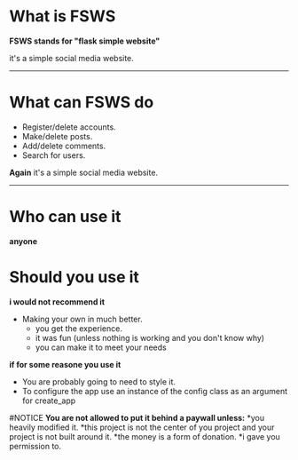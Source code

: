 # What is FSWS
**FSWS stands for "flask simple website"**

it's a simple social media website.

---

# What can FSWS do
* Register/delete accounts.
* Make/delete posts.
* Add/delete comments.
* Search for users.

**Again**
it's a simple social media website.

---

# Who can use it
**anyone**

# Should you use it

**i would not recommend it**

* Making your own in much better.
    * you get the experience.
    * it was fun (unless nothing is working and you don't know why)
    * you can make it to meet your needs

**if for some reasone you use it**

* You are probably going to need to style it.
* To configure the app use an instance of the config class as an argument for create_app

#NOTICE
**You are not allowed to put it behind a paywall unless:**
    *you heavily modified it. 
    *this project is not the center of you project and your project is not built around it. 
    *the money is a form of donation. 
    *i gave you permission to.
